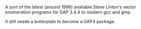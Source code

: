 A port of the latest (around 1996) avaliable Steve Linton's vector enumeration programs for GAP 3.4.4 to modern gcc and gmp.

It still needs a boilerplate to become a GAP4 package.
